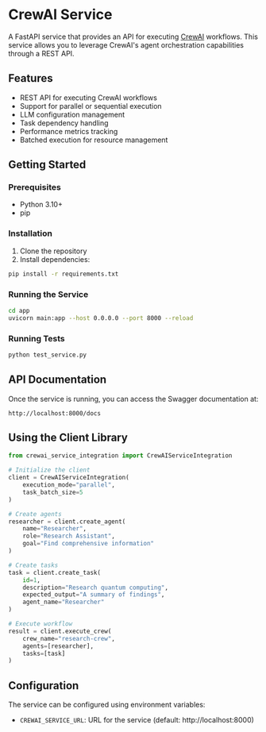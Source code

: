 # CrewAI Service

A FastAPI service that provides an API for executing [CrewAI](https://github.com/joaomdmoura/crewai) workflows. This service allows you to leverage CrewAI's agent orchestration capabilities through a REST API.

## Features

- REST API for executing CrewAI workflows
- Support for parallel or sequential execution
- LLM configuration management
- Task dependency handling
- Performance metrics tracking
- Batched execution for resource management

## Getting Started

### Prerequisites

- Python 3.10+
- pip

### Installation

1. Clone the repository
2. Install dependencies:

```bash
pip install -r requirements.txt
```

### Running the Service

```bash
cd app
uvicorn main:app --host 0.0.0.0 --port 8000 --reload
```

### Running Tests

```bash
python test_service.py
```

## API Documentation

Once the service is running, you can access the Swagger documentation at:

```
http://localhost:8000/docs
```

## Using the Client Library

```python
from crewai_service_integration import CrewAIServiceIntegration

# Initialize the client
client = CrewAIServiceIntegration(
    execution_mode="parallel",
    task_batch_size=5
)

# Create agents
researcher = client.create_agent(
    name="Researcher",
    role="Research Assistant",
    goal="Find comprehensive information"
)

# Create tasks
task = client.create_task(
    id=1,
    description="Research quantum computing",
    expected_output="A summary of findings",
    agent_name="Researcher"
)

# Execute workflow
result = client.execute_crew(
    crew_name="research-crew",
    agents=[researcher],
    tasks=[task]
)
```

## Configuration

The service can be configured using environment variables:

- `CREWAI_SERVICE_URL`: URL for the service (default: http://localhost:8000)